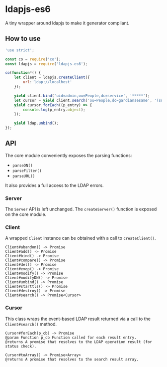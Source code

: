 # ldapjs-es6

A tiny wrapper around ldapjs to make it generator compliant.

## How to use

```javascript
'use strict';

const co = require('co');
const ldapjs = require('ldapjs-es6');

co(function*() {
	let client = ldapjs.createClient({
		url:'ldap://localhost'
	});

	yield client.bind('uid=admin,ou=People,dc=service', '*****');
	let cursor = yield client.search('ou=People,dc=gardiansesame', '(sn=SOMEONE)');
	yield cursor.forEach((p_entry) => {
		console.log(p_entry.object);
	});

	yield ldap.unbind();
});
```

## API

The core module conveniently exposes the parsing functions:
- `parseDN()`
- `parseFilter()`
- `parseURL()`

It also provides a full access to the LDAP errors.

### Server

The `Server` API is left unchanged. The `createServer()` function is exposed on the core module.

### Client

A wrapped `Client` instance can be obtained with a call to `createClient()`.

```
Client#abandon() -> Promise
Client#add() -> Promise
Client#bind() -> Promise
Client#compare() -> Promise
Client#del() -> Promise
Client#exop() -> Promise
Client#modify() -> Promise
Client#modifyDN() -> Promise
Client#unbind() -> Promise
Client#starttls() -> Promise
Client#destroy() -> Promise
Client#search() -> Promise<Cursor>
```

### Cursor

This class wraps the event-based LDAP result returned via a call to the `Client#search()` method.

```
Cursor#forEach(p_cb) -> Promise
@param Function p_cb Function called for each result entry.
@returns A promise that resolves to the LDAP operation result (for status check).

Cursor#toArray() -> Promise<Array>
@returns A promise that resolves to the search result array.
```